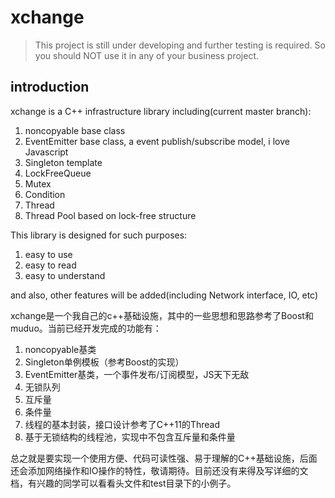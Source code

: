 # xchange

> This project is still under developing and further testing is required. So you should NOT use it in any of your business project.

## introduction

xchange is a C++ infrastructure library including(current master branch):

1. noncopyable base class
2. EventEmitter base class, a event publish/subscribe model, i love Javascript
3. Singleton template
4. LockFreeQueue
5. Mutex
6. Condition
7. Thread
8. Thread Pool based on lock-free structure

This library is designed for such purposes:

1. easy to use
2. easy to read
3. easy to understand

and also, other features will be added(including Network interface, IO, etc)

xchange是一个我自己的c++基础设施，其中的一些思想和思路参考了Boost和muduo。当前已经开发完成的功能有：

1. noncopyable基类
2. Singleton单例模板（参考Boost的实现）
3. EventEmitter基类，一个事件发布/订阅模型，JS天下无敌
4. 无锁队列
5. 互斥量
6. 条件量
7. 线程的基本封装，接口设计参考了C++11的Thread
8. 基于无锁结构的线程池，实现中不包含互斥量和条件量

总之就是要实现一个使用方便、代码可读性强、易于理解的C++基础设施，后面还会添加网络操作和IO操作的特性，敬请期待。目前还没有来得及写详细的文档，有兴趣的同学可以看看头文件和test目录下的小例子。
